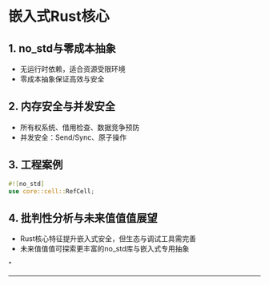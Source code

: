 ﻿# 嵌入式Rust核心

## 1. no_std与零成本抽象

- 无运行时依赖，适合资源受限环境
- 零成本抽象保证高效与安全

## 2. 内存安全与并发安全

- 所有权系统、借用检查、数据竞争预防
- 并发安全：Send/Sync、原子操作

## 3. 工程案例

```rust
#![no_std]
use core::cell::RefCell;
```

## 4. 批判性分析与未来值值值展望

- Rust核心特征提升嵌入式安全，但生态与调试工具需完善
- 未来值值值可探索更丰富的no_std库与嵌入式专用抽象

"

---
